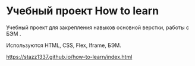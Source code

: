 # Учебный проект How to learn

Учебный проект для закрепления навыков основной верстки, работы с БЭМ .

Используются HTML, CSS, Flex, Iframe, БЭМ.

https://stazz1337.github.io/how-to-learn/index.html
